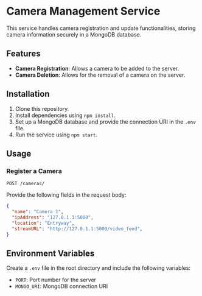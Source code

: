 # Camera Management Service

This service handles camera registration and update functionalities, storing camera information securely in a MongoDB database.

## Features

- **Camera Registration**: Allows a camera to be added to the server.
- **Camera Deletion**: Allows for the removal of a camera on the server.

## Installation

1. Clone this repository.
2. Install dependencies using `npm install`.
3. Set up a MongoDB database and provide the connection URI in the `.env` file.
4. Run the service using `npm start`.

## Usage

### Register a Camera

```http
POST /cameras/
```

Provide the following fields in the request body:

```json
{
  "name": "Camera 1",
  "ipAddress": "127.0.1.1:5000",
  "location": "Entryway",
  "streamURL": "http://127.0.1.1:5000/video_feed",
}
```

## Environment Variables

Create a `.env` file in the root directory and include the following variables:

- `PORT`: Port number for the server
- `MONGO_URI`: MongoDB connection URI